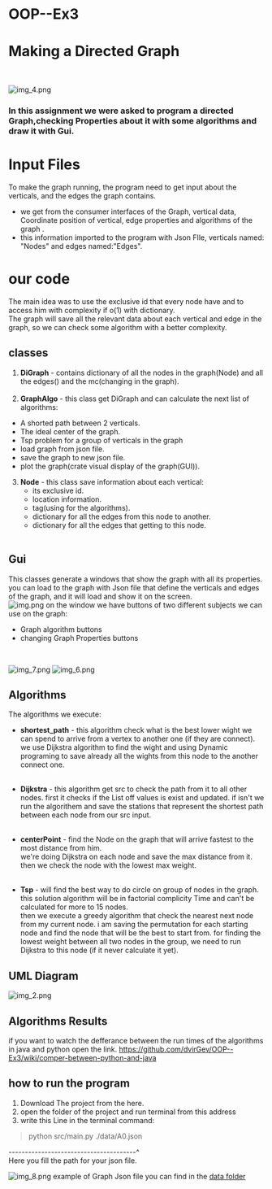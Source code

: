 ﻿# OOP--Ex3

# Making a Directed Graph
<br /> 

![img_4.png](img_4.png)
### In this assignment we were asked to program a directed Graph,checking Properties about it with some algorithms and draw it with Gui. 



# Input Files <br />
To make the graph running, the program need to get input about the verticals, and the edges the graph contains.

- we get from the consumer interfaces of the Graph, vertical data, Coordinate position of vertical, edge properties and algorithms of the graph .
- this information imported to the program with Json FIle, verticals named: "Nodes" and edges named:"Edges".
<photo>

# our code <br />
The main idea was to use the exclusive id that every node have and to access him with complexity if o(1) with dictionary.<br />
The graph will save all the relevant data about each vertical and edge in the graph, so we can check some algorithm with a better complexity.

## classes <br />
1. **DiGraph** - contains dictionary of all the nodes in the graph(Node) and all the edges() and the mc(changing in the graph).
   <br /><br />
2. **GraphAlgo** - this class get DiGraph and can calculate the next list of algorithms:
- A shorted path between 2 verticals.
- The ideal center of the graph.
- Tsp problem for a group of verticals in the graph
- load graph from json file.
- save the graph to new json file.
- plot the graph(crate visual display of the graph(GUI)).
  <br />
3. **Node** - this class save information about each vertical:
   - its exclusive id.
   - location information.
   - tag(using for the algorithms).
   - dictionary for all the edges from this node to another.
   - dictionary for all the edges that getting to this node.                
     <br />
   
 
## Gui <br />
This classes generate a windows that show the graph with all its properties.<br />
<photo>
you can load to the graph with Json file that define the verticals and edges of the graph, and it will load and show it on the screen.
<br />
![img.png](img.png)
on the window we have buttons of two different subjects we can use on the graph:
- Graph algorithm buttons
- changing Graph Properties buttons
<br />

![img_7.png](img_7.png)
![img_6.png](img_6.png)

## Algorithms<br />

The algorithms we execute:

- **shortest_path** - this algorithm check what is the best lower wight we can spend to arrive from a vertex to another one (if they are connect).
  we use Dijkstra algorithm to find the wight and using Dynamic programing to save already all the wights from this node to the another connect one. <br /><br />
- **Dijkstra** - this algorithm get src to check the path from it to all other nodes. first it checks if the List off values is exist and updated. if isn't we run the algorithem and save the stations that represent the shortest path between each node from our src input.<br /><br />
- **centerPoint** - find the Node on the graph that will arrive fastest to the most distance from him. <br />
we're doing Dijkstra on each node and save the max distance from it. then we check the node with the lowest max weight. <br /><br />

- **Tsp** - will find the best way to do circle on group of nodes in the graph. 
  this solution algorithm will be in factorial complicity Time and can't be calculated for more to 15 nodes. <br />
  then we execute a greedy algorithm that check the nearest next node from my current node.
  i am saving the permutation for each starting node and find the node that will be the best to start from.
  for finding the lowest weight between all two nodes in the group, we need to run Dijkstra to this node (if it never calculate it yet).
  
## UML Diagram <br />
![img_2.png](img_2.png)

## Algorithms Results<br />
 if you want to watch the defferance between the run times of the algorithms in java and python open the link. 
https://github.com/dvirGev/OOP--Ex3/wiki/comper-between-python-and-java<br />
## how to run the program <br />

1. Download The project from the here. <br />
2. open the folder of the project and run terminal from this address <br />
3. write this Line in the terminal command: <br />

> python src/main.py ./data/A0.json

---------------------------------------^<br />
Here you fill the path for your json file.

![img_8.png](img_8.png)
example of Graph Json file you can find in the [data folder](https://github.com/dvirGev/OOP--Ex3/tree/main/data)  <br />
   




